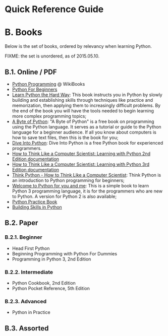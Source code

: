 Quick Reference Guide
=====================

# B. Books

Below is the set of books, ordered by relevancy when learning Python.

FIXME: the set is unordered, as of 2015.05.10.

## B.1. Online / PDF

- [Python Programming](http://en.wikbooks.org/wiki/Python_Programming) @ WikiBooks
- [Python For Beginners](https://www.python.org/about/gettingstarted/)
- [Learn Python the Hard Way](http://learnpythonthehardway.org/book/): This book instructs you in Python by slowly building and establishing skills through techniques like practice and memorization, then applying them to increasingly difficult problems. By the end of the book you will have the tools needed to begin learning more complex programming topics;
- [A Byte of Python](http://www.swaroopch.com/notes/python/): "A Byte of Python" is a free book on programming using the Python language. It serves as a tutorial or guide to the Python language for a beginner audience. If all you know about computers is how to save text files, then this is the book for you;
- [Dive Into Python](http://www.diveintopython.net/): Dive Into Python is a free Python book for experienced programmers.
- [How to Think Like a Computer Scientist: Learning with Python 2nd Edition documentation](http://openbookproject.net/thinkcs/python/english2e/)
- [How to Think Like a Computer Scientist: Learning with Python 3rd Edition documentation](http://openbookproject.net/thinkcs/python/english3e/)
- [Think Python - How to Think Like a Computer Scientist](http://www.greenteapress.com/thinkpython/thinkpython.html): Think Python is an introduction to Python programming for beginners;
- [Welcome to Python for you and me](http://pymbook.readthedocs.org/en/latest/): This is a simple book to learn Python 3 programming language, it is for the programmers who are new to Python. A version for Python 2 is also available;
- [Python Practice Book](http://anandology.com/python-practice-book/index.html)
- [Building Skills in Python](http://www.itmaybeahack.com/book/python-2.6/html/index.html)

## B.2. Paper

### B.2.1. Beginner

- Head First Python
- Beginning Programming with Python For Dummies
- Programming in Python 3, 2nd Edition

### B.2.2. Intermediate

- Python Cookbook, 2nd Edition
- Python Pocket Reference, 5th Edition

### B.2.3. Advanced

- Python in Practice

## B.3. Assorted
